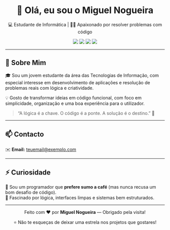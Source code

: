 <h1 align="center">👋 Olá, eu sou o Miguel Nogueira</h1>
<p align="center">💻 Estudante de Informática | 👨‍💻 Apaixonado por resolver problemas com código</p>

<p align="center">
  <img src="https://img.shields.io/badge/C%23-Programador-blueviolet?style=flat&logo=csharp" />
  <img src="https://img.shields.io/badge/SQL%20Server-Utilizador-red?style=flat&logo=microsoftsqlserver" />
  <img src="https://img.shields.io/badge/Visual%20Studio-IDE-purple?style=flat&logo=visualstudio" />
  <img src="https://img.shields.io/badge/Aluno%20dedicado-100%25-brightgreen" />
</p>

---

## 📌 Sobre Mim

🎓 Sou um jovem estudante da área das Tecnologias de Informação, com especial interesse em desenvolvimento de aplicações e resolução de problemas reais com lógica e criatividade.

💡 Gosto de transformar ideias em código funcional, com foco em simplicidade, organização e uma boa experiência para o utilizador.

> “A lógica é a chave. O código é a ponte. A solução é o destino.” 🚀

---

## 📫 Contacto

✉️ **Email:** teuemail@exemplo.com

---

## ⚡ Curiosidade

🧃 Sou um programador que **prefere sumo a café** (mas nunca recusa um bom desafio de código).  
🧩 Fascinado por lógica, interfaces limpas e sistemas bem estruturados.

---

<p align="center">
  Feito com ❤️ por <strong>Miguel Nogueira</strong> — Obrigado pela visita!
</p>

<p align="center">
  ⭐ Não te esqueças de deixar uma estrela nos projetos que gostares!
</p>
